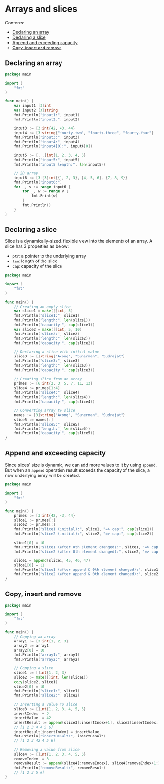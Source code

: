 # Arrays and slices

Contents:

- [Declaring an array](#declaring-an-array)
- [Declaring a slice](#declaring-a-slice)
- [Append and exceeding capacity](#append-and-exceeding-capacity)
- [Copy, insert and remove](#copy-insert-and-remove)

## Declaring an array

```go
package main

import (
	"fmt"
)

func main() {
	var input1 [3]int
	var input2 [3]string
	fmt.Println("input1:", input1)
	fmt.Println("input2:", input2)

	input3 := [3]int{42, 43, 44}
	input4 := [3]string{"fourty-two", "fourty-three", "fourty-four"}
	fmt.Println("input3:", input3)
	fmt.Println("input4:", input4)
	fmt.Println("input4[0]:", input4[0])

	input5 := [...]int{1, 2, 3, 4, 5}
	fmt.Println("input5:", input5)
	fmt.Println("input5 length:", len(input5))

	// 2D array
	input6 := [3][3]int{{1, 2, 3}, {4, 5, 6}, {7, 8, 9}}
	fmt.Println("input6:")
	for _, v := range input6 {
		for _, w := range v {
			fmt.Print(w)
		}
		fmt.Println()
	}
}
```

## Declaring a slice

Slice is a dynamically-sized, flexible view into the elements of an array. A slice has 3 properties as below:

- `ptr`: a pointer to the underlying array
- `len`: length of the slice
- `cap`: capacity of the slice

```go
package main

import (
	"fmt"
)

func main() {
	// Creating an empty slice
	var slice1 = make([]int, 5)
	fmt.Println("slice1:", slice1)
	fmt.Println("length:", len(slice1))
	fmt.Println("capacity:", cap(slice1))
	var slice2 = make([]int, 5, 10)
	fmt.Println("slice2:", slice2)
	fmt.Println("length:", len(slice2))
	fmt.Println("capacity:", cap(slice2))

	// Declaring a slice with initial value
	slice3 := []string{"Acong", "Suherman", "Sudrajat"}
	fmt.Println("slice3:", slice3)
	fmt.Println("length:", len(slice3))
	fmt.Println("capacity:", cap(slice3))

	// Creating slice from an array
	primes := [6]int{2, 3, 5, 7, 11, 13}
	slice4 := primes[1:4]
	fmt.Println("slice4:", slice4)
	fmt.Println("length:", len(slice4))
	fmt.Println("capacity:", cap(slice4))

	// Converting array to slice
	names := [3]string{"Acong", "Suherman", "Sudrajat"}
	slice5 := names[:]
	fmt.Println("slice5:", slice5)
	fmt.Println("length:", len(slice5))
	fmt.Println("capacity:", cap(slice5))
}
```

## Append and exceeding capacity

Since slices' size is dynamic, we can add more values to it by using `append`. But when an `append` operation result exceeds the capacity of the slice, a new underlying array will be created.

```go
package main

import (
	"fmt"
)

func main() {
	primes := [3]int{42, 43, 44}
	slice1 := primes[:]
	slice2 := primes[:]
	fmt.Println("slice1 (initial):", slice1, "=> cap:", cap(slice1))
	fmt.Println("slice2 (initial):", slice2, "=> cap:", cap(slice2))

	slice1[0] = 10
	fmt.Println("slice1 (after 0th element changed):", slice1, "=> cap:", cap(slice1))
	fmt.Println("slice2 (after 0th element changed):", slice2, "=> cap:", cap(slice2))

	slice1 = append(slice1, 45, 46, 47)
	slice1[0] = 11
	fmt.Println("slice1 (after append & 0th element changed):", slice1, "=> cap:", cap(slice1))
	fmt.Println("slice2 (after append & 0th element changed):", slice2, "=> cap:", cap(slice2))
}
```

## Copy, insert and remove

```go
package main

import (
	"fmt"
)

func main() {
	// Copying an array
	array1 := [3]int{1, 2, 3}
	array2 := array1
	array2[0] = 10
	fmt.Println("array1:", array1)
	fmt.Println("array2:", array2)

	// Copying a slice
	slice1 := []int{1, 2, 3}
	slice2 := make([]int, len(slice1))
	copy(slice2, slice1)
	slice2[0] = 10
	fmt.Println("slice1:", slice1)
	fmt.Println("slice2:", slice2)

	// Inserting a value to slice
	slice3 := []int{1, 2, 3, 4, 5, 6}
	insertIndex := 3
	insertValue := 42
	insertResult := append(slice3[:insertIndex+1], slice3[insertIndex:]...)
	// [1 2 3 4 4 5 6]
	insertResult[insertIndex] = insertValue
	fmt.Println("insertResult:", insertResult)
	// [1 2 3 42 4 5 6]

	// Removing a value from slice
	slice4 := []int{1, 2, 3, 4, 5, 6}
	removeIndex := 3
	removeResult := append(slice4[:removeIndex], slice4[removeIndex+1:]...)
	fmt.Println("removeResult:", removeResult)
	// [1 2 3 5 6]
}
```
